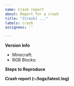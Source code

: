 ```yaml
---
name: Crash report
about: Report for a crash
title: "[Crash] ..."
labels: crash
assignees: ''

---
```


**Version Info**
- Minecraft:
- RGB Blocks:

**Steps to Reproduce**

**Crash report (~/logs/latest.log)**
